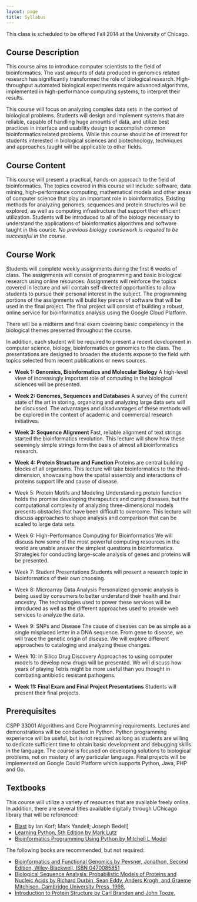 ```yaml
---
layout: page
title: Syllabus
---
```


<p class="message">
  This class is scheduled to be offered Fall 2014 at the University of Chicago.
</p>

Course Description
------------------
This course aims to introduce computer scientists to the field of bioinformatics.  The vast amounts of data produced in genomics related research has significantly transformed the role of biological research.  High-throughput automated biological experiments require advanced algorithms, implemented in high-performance computing systems, to interpret their results.  

This course will focus on analyzing complex data sets in the context of biological problems.  Students will design and implement systems that are reliable, capable of handling huge amounts of data, and utilize best practices in interface and usability design to accomplish common bioinformatics related problems.  While this course should be of interest for students interested in biological sciences and biotechnology, techniques and approaches taught will be applicable to other fields.


Course Content
--------------
This course will present a practical, hands-on approach to the field of bioinformatics.    The topics covered in this course will include: software, data mining, high-performance computing, mathematical models and other areas of computer science that play an important role in bioinformatics.  Existing methods for analyzing genomes, sequences and protein structures will be explored, as well as computing infrastructure that support their efficient utilization.  Students will be introduced to all of the biology necessary to understand the applications of bioinformatics algorithms and software taught in this course.  _No previous biology coursework is required to be successful in the course._

Course Work
-----------
Students will complete weekly assignments during the first 6 weeks of class.  The assignments will consist of programming and basic biological research using online resources.  Assignments will reinforce the topics covered in lecture and will contain self-directed opportunities to allow students to pursue their personal interest in the subject.  The programming portions of the assignments will build key pieces of software that will be used in the final project.  The final project will consist of building a robust, online service for bioinformatics analysis using the Google Cloud Platform.  

There will be a midterm and final exam covering basic competency in the biological themes presented throughout the course. 

In addition, each student will be required to present a recent development in computer science, biology, bioinformatics or genomics to the class.  The presentations are designed to broaden the students expose to the field with topics selected from recent publications or news sources. 

* **Week 1: Genomics, Bioinformatics and Molecular Biology**
A high-level view of increasingly important role of computing in the biological sciences will be presented.  

* **Week 2: Genomes, Sequences and Databases**
A survey of the current state of the art in storing, organizing and analyzing large data sets will be discussed.  The advantages and disadvantages of these methods will be explored in the context of academic and commercial research initiatives.

* **Week 3: Sequence Alignment**
Fast, reliable alignment of text strings started the bioinformatics revolution.  This lecture will show how these seemingly simple strings form the basis of almost all bioinformatics research.


* **Week 4: Protein Structure and Function**
Proteins are central building blocks of all organisms.  This lecture will take bioinformatics to the third-dimension, showcasing how the spatial assembly and interactions of proteins support life and cause of disease.

* Week 5: Protein Motifs and Modeling
Understanding protein function holds the promise developing therapeutics and curing diseases, but the computational complexity of analyzing three-dimensional models presents obstacles that have been difficult to overcome.  This lecture will discuss approaches to shape analysis and comparison that can be scaled to large data sets.

* Week 6: High-Performance Computing for Bioinformatics
We will discuss how some of the most powerful computing resources in the world are unable answer the simplest questions in bioinformatics.  Strategies for conducting large-scale analysis of genes and proteins will be presented.

* Week 7: Student Presentations
Students will present a research topic in bioinformatics of their own choosing.

* Week 8: Microarray Data Analysis
Personalized genomic analysis is being used by consumers to better understand their health and their ancestry.  The technologies used to power these services will be introduced as well as the different approaches used to provide web services to analyze the data.

* Week 9: SNPs and Disease
The cause of diseases can be as simple as a single misplaced letter in a DNA sequence.  From gene to disease, we will trace the genetic origin of disease.  We will explore different approaches to cataloging and analyzing these changes.

* Week 10: In Silico Drug Discovery
Approaches to using computer models to develop new drugs will be presented.  We will discuss how years of playing Tetris might be more useful than you thought in combating antibiotic resistant pathogens.

* **Week 11: Final Exam and Final Project Presentations**
Students will present their final projects.



Prerequisites
-------------
CSPP 33001 Algorithms and Core Programming requirements.  Lectures and demonstrations will be conducted in Python.  Python programming experience will be useful, but is not required as long as students are willing to dedicate sufficient time to obtain basic development and debugging skills in the language.  The course is focused on developing solutions to biological problems, not on mastery of any particular language.  Final projects will be implemented on Google Could Platform which supports Python, Java, PHP and Go. 



Textbooks
---------
This course will utilize a variety of resources that are available freely online.  In addition, there are several titles available digitally through UChicago library that will be referenced:

* [Blast](http://proquestcombo.safaribooksonline.com.proxy.uchicago.edu/book/bioinformatics/0596002998) by Ian Korf; Mark Yandell; Joseph Bedell]
* [Learning Python, 5th Edition by Mark Lutz](http://proquestcombo.safaribooksonline.com.proxy.uchicago.edu/book/programming/python/9781449355722)
* [Bioinformatics Programming Using Python by Mitchell L Model](http://proquestcombo.safaribooksonline.com.proxy.uchicago.edu/book/programming/python/9780596804725)


The following books are recommended, but not required:

* [Bioinformatics and Functional Genomics by Pevsner, Jonathon, Second Edition, Wiley-Blackwell, ISBN 0470085851]()
* [Biological Sequence Analysis: Probabilistic Models of Proteins and Nucleic Acids by Richard Durbin, Sean Eddy, Anders Krogh, and Graeme Mitchison. Cambridge University Press, 1998.]()
* [Introduction to Protein Structure by Carl Branden and John Tooze.]()
